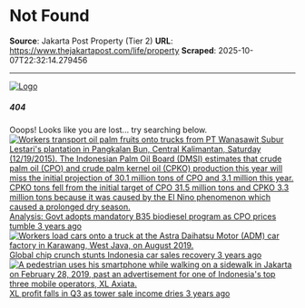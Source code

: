 # Not Found

**Source**: Jakarta Post Property (Tier 2)
**URL**: https://www.thejakartapost.com/life/property
**Scraped**: 2025-10-07T22:32:14.279456

---

[![Logo](https://www.thejakartapost.com/skin/img/TJP-intergrated-404-20-logo.png)](http://www.thejakartapost.com)
##### 404
Ooops! Looks like you are lost... 
try searching below.
[ ![Workers transport oil palm fruits onto trucks from PT Wanasawit Subur Lestari's plantation in Pangkalan Bun, Central Kalimantan, Saturday \(12/19/2015\). The Indonesian Palm Oil Board \(DMSI\) estimates that crude palm oil \(CPO\) and crude palm kernel oil \(CPKO\) production this year will miss the initial projection of 30.1 million tons of CPO and 3.1 million this year. CPKO tons fell from the initial target of CPO 31.5 million tons and CPKO 3.3 million tons because it was caused by the El Nino phenomenon which caused a prolonged dry season. ](https://img.jakpost.net/c/2022/07/19/2022_07_19_128047_1658222155._small.jpg) Analysis: Govt adopts mandatory B35 biodiesel program as CPO prices tumble 3 years ago ](https://www.thejakartapost.com/opinion/2022/07/20/analysis-govt-adopts-mandatory-b35-biodiesel-program-as-cpo-prices-tumble.html)
[ ![Workers load cars onto a truck at the Astra Daihatsu Motor \(ADM\) car factory in Karawang, West Java, on August 2019.](https://img.jakpost.net/c/2016/08/29/2016_08_29_10723_1472445913._small.jpg) Global chip crunch stunts Indonesia car sales recovery 3 years ago ](https://www.thejakartapost.com/news/2021/11/10/global-chip-crunch-stunts-indonesia-car-sales-recovery.html)
[ ![A pedestrian uses his smartphone while walking on a sidewalk in Jakarta on February 28, 2019, past an advertisement for one of Indonesia's top three mobile operators, XL Axiata. 
](https://img.jakpost.net/c/2019/05/06/2019_05_06_71497_1557127355._small.jpg) XL profit falls in Q3 as tower sale income dries 3 years ago ](https://www.thejakartapost.com/news/2021/11/10/xl-profit-falls-in-q3-as-tower-sale-income-dries.html)
